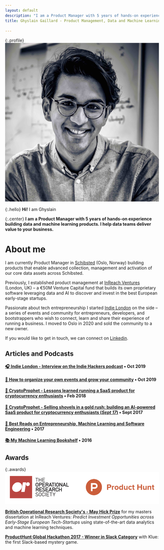 ```yaml
---
layout: default
description: "I am a Product Manager with 5 years of hands-on experience building data and machine learning products. I help data teams deliver value to your business."
title: Ghyslain Gaillard - Product Management, Data and Machine Learning

---
```

{:.profile}
![ghyslain](./ghyslain.jpg)

{:.hello}
**Hi!** I am Ghyslain

{:.center}
**I am a Product Manager with 5 years of hands-on experience building data and machine learning products. I help data teams deliver value to your business.**

# About me

I am currently Product Manager in [Schibsted](https://schibsted.com/) (Oslo, Norway) building products that enable advanced collection, management and activation of our core data assets across Schibsted.

Previously, I established product management at [InReach Ventures](http://www.inreachventures.com/) (London, UK) – a €50M Venture Capital fund that builds its own proprietary software leveraging data and AI to discover and invest in the best European early-stage startups. 

Passionate about tech entrepreneurship I started [Indie London](https://www,indieldn.com/) on the side – a series of events and community for entrepreneurs, developers, and bootstrappers who wish to connect, learn and share their experience of running a business. I moved to Oslo in 2020 and sold the community to a new owner.

If you would like to get in touch, we can connect on [Linkedin](https://www.Linkedin.com/in/ghyslaingaillard).

## Articles and Podcasts

#### [🎧 **Indie London** - Interview on the Indie Hackers podcast](https://www.indiehackers.com/podcast/127-quick-chat-with-ghyslain-gaillard) • Oct 2019

#### [📙 How to organize your own events and grow your community](https://startameetup.com) • Oct 2019

#### [🔮 CryptoProphet - Lessons learned running a SaaS product for cryptocurrency enthusiasts](https://medium.com/@ghyslain/how-cryptoprophet-uses-metrics-to-measure-growth-14e4a52f275c) • Feb 2018

#### [🔮 CryptoProphet - Selling shovels in a gold rush: building an AI-powered SaaS product for cryptocurrency enthusiasts (*Sept 17*)](https://medium.com/entrepreneurship-at-work/selling-shovel-during-the-gold-rush-building-a-saas-product-for-cryptocurrency-enthusiasts-7ff02bb0724e) • Sept 2017

#### [📝 Best Reads on Entrepreneurship, Machine Learning and Software Engineering](./library) • 2017

#### [📚 My Machine Learning Bookshelf](..me/bookshelf) • 2016


## Awards

{:.awards}
![awards](./awards.png)

**[British Operational Research Society's - May Hick Prize](https://www.theorsociety.com/membership/awards-medals-and-scholarships/may-hicks-award/previous-awards/)** for my masters dissertation at InReach Ventures: *Predict Investment Opportunities across Early-Stage European Tech-Startups* using state-of-the-art data analytics and machine learning techniques.

**[ProductHunt Global Hackathon 2017 - Winner in Slack Category](https://blog.producthunt.com/winners-of-the-product-hunt-global-hackathon-2017-e2bad6adda39)** with Klue: the first Slack-based mystery game.
